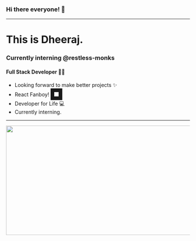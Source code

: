 ### Hi there everyone! :wave:
---
# This is Dheeraj.
### Currently interning @restless-monks
#### Full Stack Developer :man_technologist:
+ Looking forward to make better projects :sparkles:
+ React Fanboy! <img src="https://cdn.freebiesupply.com/logos/large/2x/react-1-logo-png-transparent.png" width="12" height="12" border="10"/>
+ Developer for Life :computer:
+ Currently interning.
---
<p align="center">
<img src="https://icodebreakers.org/blog/wp-content/uploads/2017/12/logo-maker-1.gif" height="300" width="600"/>
</p>




